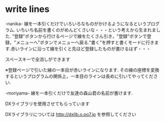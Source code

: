 # write lines

-nanika-
線を一本引くだけでいろいろなものがかけるようになるというプログラム.
いちいち名前を書くのがめんどくさいな・・・という考えから生まれました.
"登録"ボタンから行けるページで線をたくさん引き，"登録"ボタンで登録，"メニューへ"ボタンでメニューへ戻る."書く"を押すと書くモードに行きます.赤いラインに沿って線を引くと先ほど登録したものが書けるはず・・・

スペースキーで全消しができます

※登録ページで引いた線の一本目が赤いラインになります. その線の座標を変換するというプログラムの関係上，一本目のラインは長めに引いてやってください.

-moriyama-
線を一本引くだけで友達の森山君の名前が書けます.

DXライブラリを使用させてもらっています

DXライブラリについては <http://dxlib.o.oo7.jp> を参照してください
